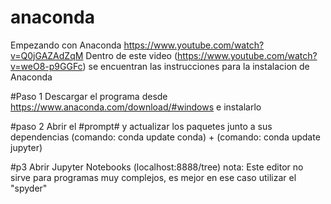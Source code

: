 # anaconda
Empezando con Anaconda
https://www.youtube.com/watch?v=Q0jGAZAdZqM
Dentro de este video (https://www.youtube.com/watch?v=weO8-p9GGFc) se encuentran las instrucciones para la instalacion de Anaconda

#Paso 1
Descargar el programa desde https://www.anaconda.com/download/#windows e instalarlo

#paso 2
Abrir el #prompt# y actualizar los paquetes junto a sus dependencias (comando: conda update conda) +
(comando: conda update jupyter)

#p3
Abrir Jupyter Notebooks (localhost:8888/tree)
nota: Este editor no sirve para programas muy complejos, es mejor en ese caso utilizar el "spyder"
